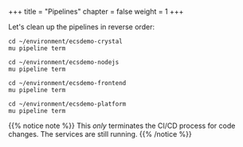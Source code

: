 +++
title = "Pipelines"
chapter = false
weight = 1
+++

Let's clean up the pipelines in reverse order:

```
cd ~/environment/ecsdemo-crystal
mu pipeline term

cd ~/environment/ecsdemo-nodejs
mu pipeline term

cd ~/environment/ecsdemo-frontend
mu pipeline term

cd ~/environment/ecsdemo-platform
mu pipeline term
```

{{% notice note %}}
This _only_ terminates the CI/CD process for code changes. The services are still running.
{{% /notice %}}
